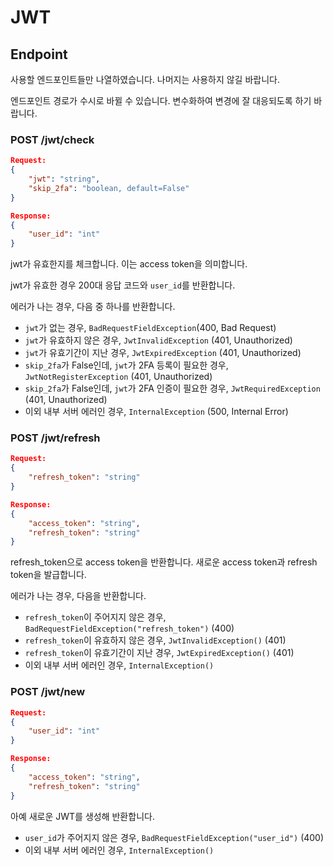 # JWT

## Endpoint

사용할 엔드포인트들만 나열하였습니다. 나머지는 사용하지 않길 바랍니다.

엔드포인트 경로가 수시로 바뀔 수 있습니다. 변수화하여 변경에 잘 대응되도록 하기 바랍니다.

### POST /jwt/check

```json
Request:
{
    "jwt": "string",
    "skip_2fa": "boolean, default=False"
}

Response:
{
    "user_id": "int"
}
```

jwt가 유효한지를 체크합니다. 이는 access token을 의미합니다.

jwt가 유효한 경우 200대 응답 코드와 `user_id`를 반환합니다.

에러가 나는 경우, 다음 중 하나를 반환합니다.

- `jwt`가 없는 경우, `BadRequestFieldException`(400, Bad Request)
- `jwt`가 유효하지 않은 경우, `JwtInvalidException` (401, Unauthorized)
- `jwt`가 유효기간이 지난 경우, `JwtExpiredException` (401, Unauthorized)
- `skip_2fa`가 False인데, `jwt`가 2FA 등록이 필요한 경우, `JwtNotRegisterException` (401, Unauthorized)
- `skip_2fa`가 False인데, `jwt`가 2FA 인증이 필요한 경우, `JwtRequiredException` (401, Unauthorized)
- 이외 내부 서버 에러인 경우, `InternalException` (500, Internal Error)

### POST /jwt/refresh

```json
Request:
{
    "refresh_token": "string"
}

Response:
{
    "access_token": "string",
    "refresh_token": "string"
}
```

refresh_token으로 access token을 반환합니다. 새로운 access token과 refresh token을 발급합니다.

에러가 나는 경우, 다음을 반환합니다.

- `refresh_token`이 주어지지 않은 경우, `BadRequestFieldException("refresh_token")` (400)
- `refresh_token`이 유효하지 않은 경우, `JwtInvalidException()` (401)
- `refresh_token`이 유효기간이 지난 경우, `JwtExpiredException()` (401)
- 이외 내부 서버 에러인 경우, `InternalException()`


### POST /jwt/new

```json
Request:
{
    "user_id": "int"
}

Response:
{
    "access_token": "string",
    "refresh_token": "string"
}
```

아예 새로운 JWT를 생성해 반환합니다.

- `user_id`가 주어지지 않은 경우, `BadRequestFieldException("user_id")` (400)
- 이외 내부 서버 에러인 경우, `InternalException()`
